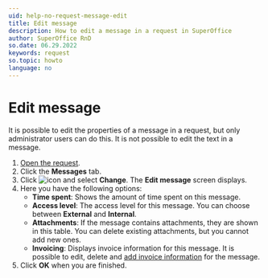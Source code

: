 ```yaml
---
uid: help-no-request-message-edit
title: Edit message
description: How to edit a message in a request in SuperOffice
author: SuperOffice RnD
so.date: 06.29.2022
keywords: request
so.topic: howto
language: no
---
```


# Edit message

It is possible to edit the properties of a message in a request, but only administrator users can do this. It is not possible to edit the text in a message.

1. [Open the request][1].
2. Click the **Messages** tab.
3. Click ![icon][img1] and select **Change**. The **Edit message** screen displays.
4. Here you have the following options:
    * **Time spent**: Shows the amount of time spent on this message.
    * **Access level**: The access level for this message. You can choose between **External** and **Internal**.
    * **Attachments**: If the message contains attachments, they are shown in this table. You can delete existing attachments, but you cannot add new ones.
    * **Invoicing**: Displays invoice information for this message. It is possible to edit, delete and [add invoice information][2] for the message.
5. Click **OK** when you are finished.

<!-- Referenced links -->
[1]: ../index.md#open
[2]: create.md#invoice-information

<!-- Referenced images -->
[img1]: ../../../../media/icons/btn-menu.png

